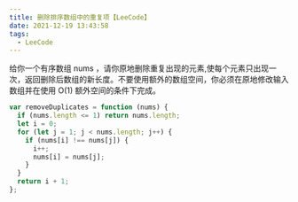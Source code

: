 ```yaml
---
title: 删除排序数组中的重复项【LeeCode】
date: 2021-12-19 13:43:58
tags:
  - LeeCode
---
```


给你一个有序数组 nums ，请你原地删除重复出现的元素,使每个元素只出现一次，返回删除后数组的新长度。不要使用额外的数组空间，你必须在原地修改输入数组并在使用 O(1) 额外空间的条件下完成。

```js
var removeDuplicates = function (nums) {
  if (nums.length <= 1) return nums.length;
  let i = 0;
  for (let j = 1; j < nums.length; j++) {
    if (nums[i] !== nums[j]) {
      i++;
      nums[i] = nums[j];
    }
  }
  return i + 1;
};
```

